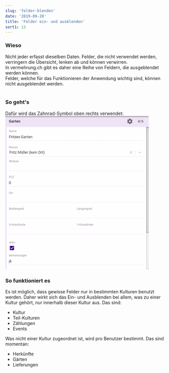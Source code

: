 ```yaml
---
slug: 'felder-blenden'
date: '2019-09-20'
title: 'Felder ein- und ausblenden'
sort1: 13
---
```


### Wieso

Nicht jeder erfasst dieselben Daten. Felder, die nicht verwendet werden, verringern die Übersicht, lenken ab und können verwirren.<br/>
In vermehrung.ch gibt es daher eine Reihe von Feldern, die ausgeblendet werden können.<br/>
Felder, welche für das Funktionieren der Anwendung wichtig sind, können nicht ausgeblendet werden.
<br/><br/>

### So geht's

Dafür wird das Zahnrad-Symbol oben rechts verwendet:<br/>
![Felder wählen](felderBlenden1.gif)<br/>

### So funktioniert es

Es ist möglich, dass gewisse Felder nur in bestimmten Kulturen benutzt werden. Daher wirkt sich das Ein- und Ausblenden bei allem, was zu einer Kultur gehört, nur innerhalb dieser Kultur aus. Das sind:

- Kultur
- Teil-Kulturen
- Zählungen
- Events

Was nicht einer Kultur zugeordnet ist, wird pro Benutzer bestimmt. Das sind momentan:

- Herkünfte
- Gärten
- Lieferungen
